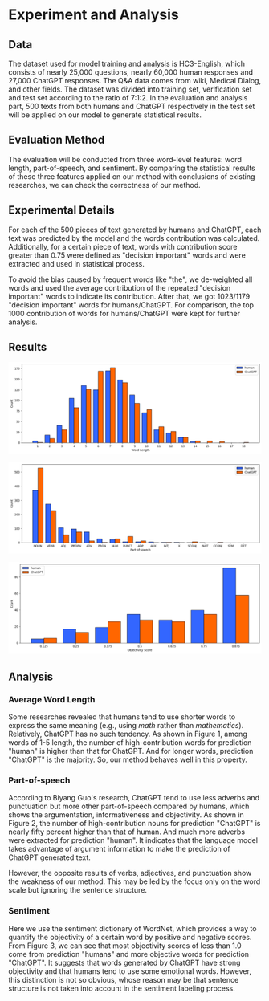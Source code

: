 # Experiment and Analysis

## Data

The dataset used for model training and analysis is HC3-English, which consists of nearly 25,000 questions, nearly 60,000 human responses and 27,000 ChatGPT responses. The Q\&A data comes from wiki, Medical Dialog, and other fields. The dataset was divided into training set, verification set and test set according to the ratio of 7:1:2. In the evaluation and analysis part, 500 texts from both humans and ChatGPT respectively in the test set will be applied on our model to generate statistical results.

## Evaluation Method

The evaluation will be conducted from three word-level features: word length, part-of-speech, and sentiment. By comparing the statistical results of these three features applied on our method with conclusions of existing researches, we can check the correctness of our method.

## Experimental Details

For each of the 500 pieces of text generated by humans and ChatGPT, each text was predicted by the model and the words contribution was calculated. Additionally, for a certain piece of text, words with contribution score greater than 0.75 were defined as "decision important" words and were extracted and used in statistical process.

To avoid the bias caused by frequent words like "the", we de-weighted all words and used the average contribution of the repeated "decision important" words to indicate its contribution. After that, we got 1023/1179 "decision important" words for humans/ChatGPT. For comparison, the top 1000 contribution of words for humans/ChatGPT were kept for further analysis.

## Results

![xx](../Image/word-length.png)

![xx](../Image/pos.png)

![xx](../Image/sentiment.png)


## Analysis

### Average Word Length

Some researches revealed that humans tend to use shorter words to express the same meaning (e.g., using *math* rather than *mathematics*). Relatively, ChatGPT has no such tendency. As shown in Figure 1, among words of 1-5 length, the number of high-contribution words for prediction "human" is higher than that for ChatGPT. And for longer words, prediction "ChatGPT" is the majority. So, our method behaves well in this property.

### Part-of-speech
According to Biyang Guo's research, ChatGPT tend to use less adverbs and punctuation but more other part-of-speech compared by humans, which shows the argumentation, informativeness and objectivity. As shown in Figure 2, the number of high-contribution nouns for prediction "ChatGPT" is nearly fifty percent higher than that of human. And much more adverbs were extracted for prediction "human". It indicates that the language model takes advantage of argument information to make the prediction of ChatGPT generated text.

However, the opposite results of verbs, adjectives, and punctuation show the weakness of our method. This may be led by the focus only on the word scale but ignoring the sentence structure.

### Sentiment
Here we use the sentiment dictionary of WordNet, which provides a way to quantify the objectivity of a certain word by positive and negative scores. From Figure 3, we can see that most objectivity scores of less than 1.0 come from prediction "humans" and more objective words for prediction "ChatGPT". It suggests that words generated by ChatGPT have strong objectivity and that humans tend to use some emotional words. However, this distinction is not so obvious, whose reason may be that sentence structure is not taken into account in the sentiment labeling process.




<!-- 
## Experiment Design

The main experiment is to evaluate the word contribution method and extract common rules from that. 500 texts from both human and ChatGPT respectively in "test.json" were used as the experimental dataset. Each text was predicted by the model and the words contribution (details in milestone 1) were calculated. Additionally, words with contributions greater than 0.75 were defined as "decision important" words and were used in statistical experiments.

In this study, only features in word-level were experimented and analyzed. It means that only word-level information in RoBERTa model was focussed in this experiment.

The experiment will be conducted from three word-level features: word length, part-of-speech, and sentiment. By analyzing these 3 features, the different attention to words in the classification process of the baseline model will be revealed, which will help to further improve the performance of the model. 

## Results

Here, only part of experimental results that need further improvement are shown below:

![xx](../Image/word-length.png)
<center>Fig 1. Word length</center>

![xx](../Image/pos.png)
<center>Fig 2. Part-of-speech</center>

![xx](../Image/sentiment.png)
<center>Fig 2. Sentiment</center> -->